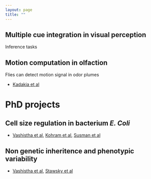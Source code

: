 ```yaml
---
layout: page
title: ""
---
```

## Multiple cue integration in visual perception
Inference tasks 

## Motion computation in olfaction
Flies can detect motion signal in odor plumes

- [Kadakia et al](https://www.nature.com/articles/s41586-022-05423-4)
  
# PhD projects

## Cell size regulation in bacterium _E. Coli_

- [Vashistha et al](https://www.nature.com/articles/s41467-023-41487-0), [Kohram et al](https://www.cell.com/current-biology/pdf/S0960-9822(20)31776-0.pdf), [Susman et al](https://www.pnas.org/doi/abs/10.1073/pnas.1615526115)


## Non genetic inheritence and phenotypic variability

- [Vashistha et al](https://elifesciences.org/articles/64779), [Stawsky et al](https://www.cell.com/iscience/pdf/S2589-0042(21)01648-5.pdf)
